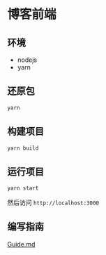 # 博客前端
## 环境
- nodejs
- yarn

## 还原包
```bash
yarn
```

## 构建项目
```bash
yarn build
```

## 运行项目
```bash
yarn start
```

然后访问 `http://localhost:3000`

## 编写指南
[Guide.md](Guide.md)